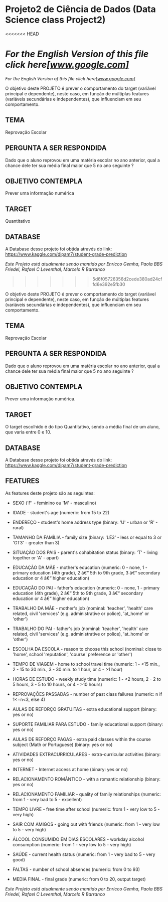 # Projeto2 de Ciência de Dados (Data Science class Project2)
<<<<<<< HEAD

_For the English Version of this file click here[www.google.com]_
=======

_For the English Version of this file click here[www.google.com]_

O objetivo deste PROJETO é prever o comportamento do target (variável principal e dependente), neste caso, em função de múltiplas features (variáveis secundárias e independentes), que influenciam em seu comportamento.

## TEMA
Reprovação Escolar

## PERGUNTA A SER RESPONDIDA
Dado que o aluno reprovou em uma matéria escolar no ano anterior, qual a chance dele ter sua média final maior que 5 no ano seguinte ?

## OBJETIVO CONTEMPLA
Prever uma informação numérica

## TARGET
Quantitativo

## DATABASE
A Database desse projeto foi obtida através do link: https://www.kaggle.com/dipam7/student-grade-prediction




_Este Projeto está atualmente sendo mantido por Enricco Gemha, Paola BBS Friedel, Rafael C Leventhal, Marcelo R Barranco_
>>>>>>> 5d6f05726356d2cede380ad24cffd6e392e5fb30

O objetivo deste PROJETO é prever o comportamento do target (variável principal e dependente), neste caso, em função de múltiplas features (variáveis secundárias e independentes), que influenciam em seu comportamento.

## TEMA
Reprovação Escolar

## PERGUNTA A SER RESPONDIDA
Dado que o aluno reprovou em uma matéria escolar no ano anterior, qual a chance dele ter sua média final maior que 5 no ano seguinte ?

## OBJETIVO CONTEMPLA
Prever uma informação numérica.

## TARGET
O target escolhido é do tipo Quantitativo, sendo a média final de um aluno, que varia entre 0 e 10.

## DATABASE
A Database desse projeto foi obtida através do link: https://www.kaggle.com/dipam7/student-grade-prediction

## FEATURES
As features deste projeto são as seguintes:
- SEXO ('F' - feminino ou 'M' - masculino)
- IDADE - student's age (numeric: from 15 to 22)
- ENDEREÇO - student's home address type (binary: 'U' - urban or 'R' - rural)
- TAMANHO DA FAMÍLIA - family size (binary: 'LE3' - less or equal to 3 or 'GT3' - greater than 3)
- SITUAÇÃO DOS PAIS - parent's cohabitation status (binary: 'T' - living together or 'A' - apart)
- EDUCAÇÃO DA MÃE - mother's education (numeric: 0 - none, 1 - primary education (4th grade), 2 â€“ 5th to 9th grade, 3 â€“ secondary education or 4 â€“ higher education)
- EDUCAÇÃO DO PAI - father's education (numeric: 0 - none, 1 - primary education (4th grade), 2 â€“ 5th to 9th grade, 3 â€“ secondary education or 4 â€“ higher education)
- TRABALHO DA MÃE - mother's job (nominal: 'teacher', 'health' care related, civil 'services' (e.g. administrative or police), 'at_home' or 'other')
- TRABALHO DO PAI - father's job (nominal: 'teacher', 'health' care related, civil 'services' (e.g. administrative or police), 'at_home' or 'other')
- ESCOLHA DA ESCOLA - reason to choose this school (nominal: close to 'home', school 'reputation', 'course' preference or 'other')

- TEMPO DE VIAGEM - home to school travel time (numeric: 1 - <15 min., 2 - 15 to 30 min., 3 - 30 min. to 1 hour, or 4 - >1 hour)
- HORAS DE ESTUDO - weekly study time (numeric: 1 - <2 hours, 2 - 2 to 5 hours, 3 - 5 to 10 hours, or 4 - >10 hours)
- REPROVAÇÕES PASSADAS - number of past class failures (numeric: n if 1<=n<3, else 4)
- AULAS DE REFORÇO GRATUITAS - extra educational support (binary: yes or no)
- SUPORTE FAMILIAR PARA ESTUDO - family educational support (binary: yes or no)
- AULAS DE REFORÇO PAGAS - extra paid classes within the course subject (Math or Portuguese) (binary: yes or no)
- ATIVIDADES EXTRACURRICULARES - extra-curricular activities (binary: yes or no)
- INTERNET - Internet access at home (binary: yes or no)
- RELACIONAMENTO ROMÂNTICO - with a romantic relationship (binary: yes or no)
- RELACIONAMENTO FAMILIAR - quality of family relationships (numeric: from 1 - very bad to 5 - excellent)
- TEMPO LIVRE - free time after school (numeric: from 1 - very low to 5 - very high)
- SAIR COM AMIGOS - going out with friends (numeric: from 1 - very low to 5 - very high)
- ÁLCOOL CONSUMIDO EM DIAS ESCOLARES - workday alcohol consumption (numeric: from 1 - very low to 5 - very high)
- SAÚDE - current health status (numeric: from 1 - very bad to 5 - very good)
- FALTAS - number of school absences (numeric: from 0 to 93)
- MEDIA FINAL - final grade (numeric: from 0 to 20, output target)



_Este Projeto está atualmente sendo mantido por Enricco Gemha, Paola BBS Friedel, Rafael C Leventhal, Marcelo R Barranco_